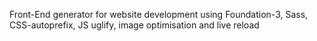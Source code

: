 Front-End generator for website development using Foundation-3, Sass, CSS-autoprefix, JS uglify, image optimisation and live reload